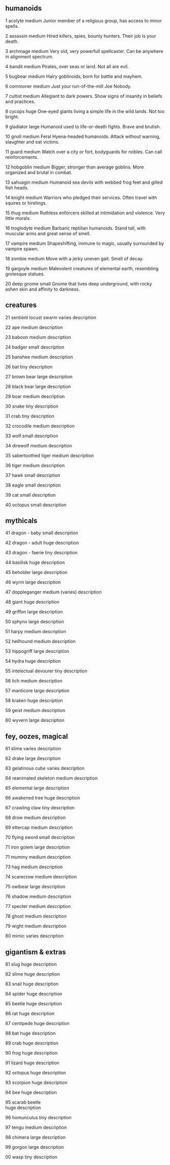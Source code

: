 ## humanoids

1    acolyte
medium
Junior member of a religious group, has access to minor spells. 

2    assassin
medium
Hired killers, spies, bounty hunters. Their job is your death.

3    archmage
medium
Very old, very powerfull spellcaster. Can be anywhere in alignment spectrum.

4    bandit
medium
Pirates, over seas or land. Not all are evil.

5    bugbear
medium
Hairy goblinoids, born for battle and mayhem. 

6    commoner
medium
Just your run-of-the-mill Joe Nobody.

7    cultist
medium
Allegiant to dark powers. Show signs of insanity in beliefs and practices.

8    cycops
huge
One-eyed giants living a simple life in the wild lands. Not too bright.

9    gladiator
large
Humanoid used to life-or-death fights. Brave and brutish.

10    gnoll
medium
Feral Hyena-headed humanoids. Attack without warning, slaughter and eat victims.

11    guard
medium
Watch over a city or fort, bodyguards for nobles. Can call reinforcements.

12    hobgoblin
medium
Bigger, stronger than average goblins. More organized and brutal in combat.

13    sahuagin
medium
Humanoid sea devils with webbed frog feet and gilled fish heads. 

14    knight
medium
Warriors who pledged their services. Often travel with squires or hirelings.

15    thug
medium
Ruthless enforcers skilled at intimidation and violence. Very little morals.

16    troglodyte
medium
Barbaric reptilian humanoids. Stand tall, with muscular arms and great sense of smell.

17    vampire
medium
Shapeshifting, immune to magic, usually surrounded by vampire spawn.

18    zombie
medium
Move with a jerky uneven gait. Smell of decay. 

19    gargoyle
medium
Malevolent creatures of elemental earth, resembling grotesque statues.

20    deep gnome
small
Gnome that lives deep underground, with rocky ashen skin and affinity to darkness.


## creatures

21    sentient locust swarm
varies
description

22    ape
medium
description

23    baboon
medium
description

24    badger
small
description

25    banshee
medium
description

26    bat
tiny
description

27    brown bear
large
description

28    black bear
large
description

29    boar
medium
description

30    snake
tiny
description

31    crab
tiny
description

32    crocodile
medium
description

33    wolf
small
description

34    direwolf
medium
description

35    sabertoothed tiger
medium
description

36    tiger
medium
description

37    hawk
small
description

38    eagle
small
description

39    cat
small
description

40    octopus
small
description


## mythicals

41    dragon - baby
small
description

42    dragon - adult
huge
description

43    dragon - faerie
tiny
description

44    basilisk
huge
description

45    beholder
large
description

46    wyrm
large
description

47    doppleganger
medium (varies)
description

48    giant
huge
description

49    griffon
large
description

50    sphynx
large
description

51    harpy
medium
description

52    hellhound
medium
description

53    hippogriff
large
description

54    hydra
huge
description

55    intelectual devourer
tiny
description

56    lich
medium
description

57    manticore
large
description

58    kraken
huge
description

59    geist
medium
description

60    wyvern
large
description


## fey, oozes, magical

61    slime
varies
description

62    drake
large
description

63    gelatinous cube
varies
description

64    reanimated skeleton
medium
description

65    elemental
large
description

66    awakened tree
huge
description

67    crawling claw
tiny
description

68    drow
medium
description

69    ettercap
medium
description

70    flying sword
small
description

71    iron golem
large
description

71    mummy
medium
description

73    hag
medium
description

74    scarecrow
medium
description

75    owlbear
large
description

76    shadow
medium
description

77    specter
medium
description

78    ghost
medium
description

79    wight
medium
description

80    mimic
varies
description


## gigantism & extras

81    slug
huge
description

82    slime
huge
description

83    snail
huge
description

84    spider
huge
description

85    beetle
huge
description

86    rat
huge
description

87    centipede
huge
description

88    bat
huge
description

89    crab
huge
description

90    frog
huge
description

91    lizard
huge
description

92    octopus
huge
description

93    scorpion
huge
description

94    bee
huge
description


95    scarab beetle   
huge
description

96    homunculus
tiny
description

97    tengu
medium
description

98    chimera
large
description

99    gorgon
large
description

00    wasp
tiny
description
